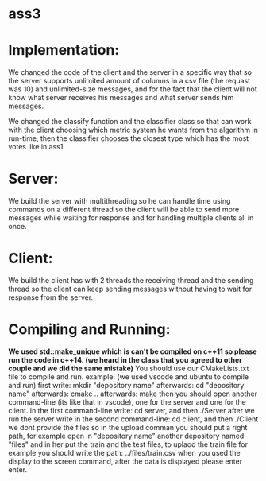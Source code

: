 # ass3
# Implementation:
We changed the code of the client and the server in a specific way that so the server supports unlimited amount of columns in a csv file (the requast was 10) and unlimited-size messages, and for the fact that the client will not know what server receives his messages and what server sends him messages.

We changed the classify function and the classifier class so that can work with the client choosing which metric system he wants from the algorithm in run-time, then the classifier chooses the closest type which has the most votes like in ass1.

# Server:
We build the server with multithreading so he can handle time using commands on a different thread so the client will be able to send more messages while waiting for response and for handling multiple clients all in once.

# Client:
We build the client has with 2 threads the receiving thread and the sending thread so the client can keep sending messages without having to wait for response from the server.

# Compiling and Running:
**We used std::make_unique which is can't be compiled on c++11 so please run the code in c++14. (we heard in the class that you agreed to other couple and we did the same mistake)**
You should use our CMakeLists.txt file to compile and run.
example:
(we used vscode and ubuntu to compile and run)
first write: mkdir "depository name"
afterwards: cd "depository name"
afterwards: cmake ..
afterwards: make
then you should open another command-line (its like that in vscode), one for the server and one for the client.
in the first command-line write: cd server, and then ./Server
after we run the server write in the second command-line: cd client, and then ./Client
we dont provide the files so in the upload comman you should put a right path, for example open in "depository name" another depository named "files" 
and in her put the train and the test files, to uplaod the train file for example you should write the path: ../files/train.csv
when you used the display to the screen command, after the data is displayed please enter enter.

